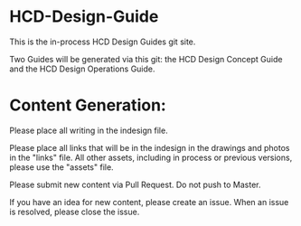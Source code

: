 # HCD-Design-Guide
This is the in-process HCD Design Guides git site. 

Two Guides will be generated via this git: the HCD Design Concept Guide and the HCD Design Operations Guide. 

# Content Generation:

Please place all writing in the indesign file.

Please place all links that will be in the indesign in the drawings and photos in the "links" file. All other assets, including in process or previous versions, please use the "assets" file. 

Please submit new content via Pull Request. Do not push to Master. 

If you have an idea for new content, please create an issue. When an issue is resolved, please close the issue. 
